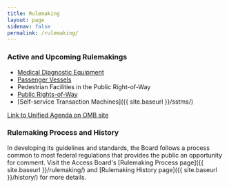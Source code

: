 ```yaml
---
title: Rulemaking
layout: page
sidenav: false
permalink: /rulemaking/
---
```


### Active and Upcoming Rulemakings
* [Medical Diagnostic Equipment](https://www.regulations.gov/docket/ATBCB-2022-0002)
* [Passenger Vessels](https://www.access-board.gov/pvag/)
* Pedestrian Facilities in the Public Right-of-Way
* [Public Rights-of-Way](https://www.access-board.gov/prowag/)
* [Self-service Transaction Machines]({{ site.baseurl }}/sstms/)

[Link to Unified Agenda on OMB site](https://www.reginfo.gov/public/do/eAgendaMain?operation=OPERATION_GET_AGENCY_RULE_LIST&currentPub=true&agencyCode=&showStage=active&agencyCd=3014&csrf_token=4477D73C38800DD64CF55ADB1768D8D45A731BE31E15AB2A267391786B5743BB6B29078DCC57BFFFD1D816392F7FE84DBA51)

### Rulemaking Process and History

In developing its guidelines and standards, the Board follows a process common to most federal regulations that provides the public an opportunity for comment. Visit the Access Board's [Rulemaking Process page]({{ site.baseurl }}/rulemaking/) and [Rulemaking History page]({{ site.baseurl }}/history/) for more details.
